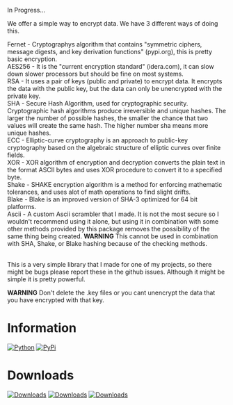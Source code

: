 In Progress...


We offer a simple way to encrypt data. We have 3 different ways of doing this.<br />

Fernet - Cryptographys algorithm that contains "symmetric ciphers, message digests, and key derivation functions" (pypi.org), this is pretty basic encryption.<br />
AES256 - It is the "current encryption standard" (idera.com), it can slow down slower processors but should be fine on most systems.<br />
RSA - It uses a pair of keys (public and private) to encrypt data. It encrypts the data with the public key, but the data can only be unencrypted with the private key.<br />
SHA - Secure Hash Algorithm, used for cryptographic security. Cryptographic hash algorithms produce irreversible and unique hashes. The larger the number of possible hashes, the smaller the chance that two values will create the same hash. The higher number sha means more unique hashes.<br />
ECC - Elliptic-curve cryptography is an approach to public-key cryptography based on the algebraic structure of elliptic curves over finite fields.<br />
XOR - XOR algorithm of encryption and decryption converts the plain text in the format ASCII bytes and uses XOR procedure to convert it to a specified byte.<br />
Shake - SHAKE encryption algorithm is a method for enforcing mathematic tolerances, and uses alot of math operations to find slight drifts.<br />
Blake - Blake is an improved version of SHA-3 optimized for 64 bit platforms.<br />
Ascii - A custom Ascii scrambler that I made. It is not the most secure so I wouldn't recommend using it alone, but using it in combination with some other methods provided by this package removes the possibility of the same thing being created. **WARNING** This cannot be used in combination with SHA, Shake, or Blake hashing because of the checking methods.<br /><br />

This is a very simple library that I made for one of my projects, so there might be bugs please report these in the github issues. Although it might be simple it is pretty powerful.<br />

**WARNING** Don't delete the .key files or you cant unencrypt the data that you have encrypted with that key.<br />

# Information

[![Python](https://img.shields.io/pypi/pyversions/easyencryption.svg)](https://pypi.python.org/pypi/easyencryption)
[![PyPi](https://img.shields.io/pypi/v/easyencryption.svg)](https://pypi.org/project/easyencryption)

# Downloads

[![Downloads](https://pepy.tech/badge/easyencryption)](https://pepy.tech/project/easyencryption)
[![Downloads](https://pepy.tech/badge/easyencryption/month)](https://pepy.tech/project/easyencryption)
[![Downloads](https://pepy.tech/badge/easyencryption/week)](https://pepy.tech/project/easyencryption)